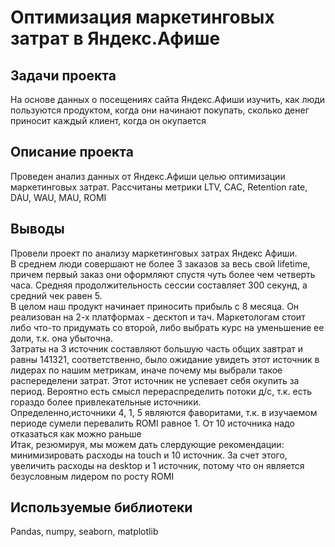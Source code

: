 # Оптимизация маркетинговых затрат в Яндекс.Афише

## Задачи проекта

На основе данных о посещениях сайта Яндекс.Афиши изучить, как люди пользуются продуктом, когда они начинают покупать, сколько денег приносит каждый клиент, когда он окупается

## Описание проекта

Проведен анализ данных от Яндекс.Афиши целью оптимизации маркетинговых затрат. Рассчитаны метрики LTV, CAC, Retention rate, DAU, WAU, MAU, ROMI

## Выводы

Провели проект по анализу маркетинговых затрах Яндекс Афиши.<br />
В среднем люди совершают не более 3 заказов за весь свой lifetime, причем первый заказ они оформляют спустя чуть более чем четверть часа. Средняя продолжительность сессии составляет 300 секунд, а средний чек равен 5.<br />
В целом наш продукт начинает приносить прибыль с 8 месяца. Он реализован на 2-х платформах - десктоп и тач. Маркетологам стоит либо что-то придумать со второй, либо выбрать курс на уменьшение ее доли, т.к. она убыточна.<br />
Затраты на 3 источник составляют большую часть общих завтрат и равны 141321, соответственно, было ожидание увидеть этот источник в лидерах по нашим метрикам, иначе почему мы выбрали такое распеределени затрат. Этот источник не успевает себя окупить за период. Вероятно есть смысл перераспределить потоки д/с, т.к. есть гораздо более привлекательные источники.<br />
Определенно,источники 4, 1, 5 являются фаворитами, т.к. в изучаемом периоде сумели перевалить ROMI равное 1. От 10 источника надо отказаться как можно раньше<br />
Итак, резюмируя, мы можем дать слердующие рекомендации: минимизировать расходы на touch и 10 источник. За счет этого, увеличить расходы на desktop и 1 источник, потому что он является безусловным лидером по росту ROMI<br />

## Используемые библиотеки

Pandas, numpy, seaborn, matplotlib
